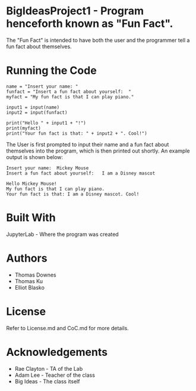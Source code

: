 # BigIdeasProject1 - Program henceforth known as "Fun Fact".
The "Fun Fact" is intended to have both the user and the programmer tell a fun fact about themselves. 

# Running the Code
```
name = "Insert your name: "
funfact = "Insert a fun fact about yourself:  "
myfact = "My fun fact is that I can play piano."

input1 = input(name)
input2 = input(funfact)

print("Hello " + input1 + "!")
print(myfact)
print("Your fun fact is that: " + input2 + ". Cool!")
```
The User is first prompted to input their name and a fun fact about themselves into the program, which is then printed out shortly.
An example output is shown below:

```
Insert your name:  Mickey Mouse
Insert a fun fact about yourself:   I am a Disney mascot

Hello Mickey Mouse!
My fun fact is that I can play piano.
Your fun fact is that: I am a Disney mascot. Cool!
```

# Built With
JupyterLab - Where the program was created


# Authors
- Thomas Downes
- Thomas Ku
- Elliot Blasko

# License
Refer to License.md and CoC.md for more details.

# Acknowledgements
- Rae Clayton - TA of the Lab
- Adam Lee - Teacher of the class
- Big Ideas - The class itself
